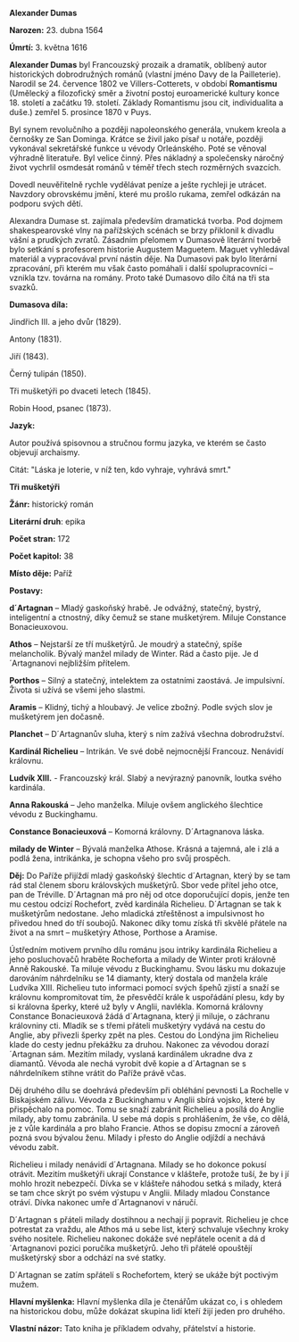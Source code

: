 ﻿**Alexander Dumas**

**Narozen:** 23. dubna 1564

**Úmrtí:** 3. května 1616

**Alexander Dumas** byl Francouzský prozaik a dramatik, oblíbený autor historických dobrodružných románů (vlastní jméno Davy de la Pailleterie).
Narodil se 24. července 1802 ve Villers-Cotterets, v období **Romantismu** (Umělecký a filozofický směr a životní postoj euroamerické kultury konce 18. století a začátku 19. století. Základy Romantismu jsou cit, individualita a duše.) zemřel 5. prosince 1870 v Puys.


Byl synem revolučního a později napoleonského generála, vnukem kreola a černošky ze San Dominga. Krátce se živil jako písař u notáře, později vykonával sekretářské funkce u vévody Orleánského. Poté se věnoval výhradně literatuře. Byl velice činný. Přes nákladný a společensky náročný život vychrlil osmdesát románů v téměř třech stech rozměrných svazcích.


Dovedl neuvěřitelně rychle vydělávat peníze a ješte rychleji je utrácet. Navzdory obrovskému jmění, které mu prošlo rukama, zemřel odkázán na podporu svých dětí. 

Alexandra Dumase st. zajímala především dramatická tvorba. Pod dojmem shakespearovské vlny na pařížských scénách se brzy přiklonil k divadlu vášní a prudkých zvratů. Zásadním přelomem v Dumasově literární tvorbě bylo setkání s profesorem historie Augustem Maguetem. Maguet vyhledával materiál a vypracovával první nástin děje. Na Dumasovi pak bylo literární zpracování, při kterém mu však často pomáhali i další spolupracovníci – vznikla tzv. továrna na romány. Proto také Dumasovo dílo čítá na tři sta svazků.

**Dumasova díla:**

Jindřich III. a jeho dvůr (1829).

Antony (1831).

Jiří (1843).

Černý tulipán (1850).

Tři mušketýři po dvaceti letech (1845).

Robin Hood, psanec (1873).

**Jazyk:**

Autor používá spisovnou a stručnou formu jazyka, ve kterém se často objevují archaismy.

Citát: "Láska je loterie, v níž ten, kdo vyhraje, vyhrává smrt."





**Tři mušketýři**

**Žánr:** historický román

**Literární druh**: epika

**Počet stran:** 172

**Počet kapitol:** 38

**Místo děje:** Paříž

**Postavy:**

**d´Artagnan** – Mladý gaskoňský hrabě. Je odvážný, statečný, bystrý, inteligentní a ctnostný, díky čemuž se stane mušketýrem. Miluje Constance Bonacieuxovou.

**Athos** – Nejstarší ze tří mušketýrů. Je moudrý a statečný, spíše melancholik. Bývalý manžel milady de Winter. Rád a často pije. Je d´Artagnanovi nejbližším přítelem.

**Porthos** – Silný a statečný, intelektem za ostatními zaostává. Je impulsivní. Života si užívá se všemi jeho slastmi.

**Aramis** – Klidný, tichý a hloubavý. Je velice zbožný. Podle svých slov je mušketýrem jen dočasně.

**Planchet** – D´Artagnanův sluha, který s ním zažívá všechna dobrodružství.

**Kardinál Richelieu** – Intrikán. Ve své době nejmocnější Francouz. Nenávidí královnu.

**Ludvík XIII.** - Francouzský král. Slabý a nevýrazný panovník, loutka svého kardinála.

**Anna Rakouská** – Jeho manželka. Miluje ovšem anglického šlechtice vévodu z Buckinghamu.

**Constance Bonacieuxová** – Komorná královny. D´Artagnanova láska.

**milady de Winter** – Bývalá manželka Athose. Krásná a tajemná, ale i zlá a podlá žena, intrikánka, je schopna všeho pro svůj prospěch.

**Děj:** Do Paříže přijíždí mladý gaskoňský šlechtic d´Artagnan, který by se tam rád stal členem sboru královských mušketýrů. Sbor vede přítel jeho otce, pan de Tréville. D´Artagnan má pro něj od otce doporučující dopis, jenže ten mu cestou odcizí Rochefort, zvěd kardinála Richelieu. D´Artagnan se tak k mušketýrům nedostane. Jeho mladická ztřeštěnost a impulsivnost ho přivedou hned do tří soubojů. Nakonec díky tomu získá tři skvělé přátele na život a na smrt – mušketýry Athose, Porthose a Aramise.

Ústředním motivem prvního dílu románu jsou intriky kardinála Richelieu a jeho posluchovačů hraběte Rocheforta a milady de Winter proti královně Anně Rakouské. Ta miluje vévodu z Buckinghamu. Svou lásku mu dokazuje darováním náhrdelníku se 14 diamanty, který dostala od manžela krále Ludvíka XIII. Richelieu tuto informaci pomocí svých špehů zjistí a snaží se královnu kompromitovat tím, že přesvědčí krále k uspořádání plesu, kdy by si královna šperky, které už byly v Anglii, navlékla. Komorná královny Constance Bonacieuxová žádá d´Artagnana, který ji miluje, o záchranu královniny cti. Mladík se s třemi přáteli mušketýry vydává na cestu do Anglie, aby přivezli šperky zpět na ples. Cestou do Londýna jim Richelieu klade do cesty jednu překážku za druhou. Nakonec za vévodou dorazí ´Artagnan sám. Mezitím milady, vyslaná kardinálem ukradne dva z diamantů. Vévoda ale nechá vyrobit dvě kopie a d´Artagnan se s náhrdelníkem stihne vrátit do Paříže právě včas.

Děj druhého dílu se doehrává především při obléhání pevnosti La Rochelle v Biskajském zálivu. Vévoda z Buckinghamu v Anglii sbírá vojsko, které by přispěchalo na pomoc. Tomu se snaží zabránit Richelieu a posílá do Anglie milady, aby tomu zabránila. U sebe má dopis s prohlášením, že vše, co dělá, je z vůle kardinála a pro blaho Francie. Athos se dopisu zmocní a zároveň pozná svou bývalou ženu. Milady i přesto do Anglie odjíždí a nechává vévodu zabít.

Richelieu i milady nenávidí d´Artagnana. Milady se ho dokonce pokusí otrávit. Mezitím mušketýři ukrají Constance v klášteře, protože tuší, že by i jí mohlo hrozit nebezpečí. Dívka se v klášteře náhodou setká s milady, která se tam chce skrýt po svém výstupu v Anglii. Milady mladou Constance otráví. Dívka nakonec umře d´Artagnanovi v náručí.

D´Artagnan s přáteli milady dostihnou a nechají ji popravit. Richelieu je chce potrestat za vraždu, ale Athos má u sebe list, který schvaluje všechny kroky svého nositele. Richelieu nakonec dokáže své nepřátele ocenit a dá d´Artagnanovi pozici poručíka mušketýrů. Jeho tři přátelé opouštějí mušketýrský sbor a odchází na své statky.

D´Artagnan se zatím spřátelí s Rochefortem, který se ukáže být poctivým mužem.

**Hlavní myšlenka:** Hlavní myšlenka díla je čtenářům ukázat co, i s ohledem na historickou dobu, může dokázat skupina lidí kteří žijí jeden pro druhého.

**Vlastní názor:**  Tato kniha je příkladem odvahy, přátelství a historie. 

